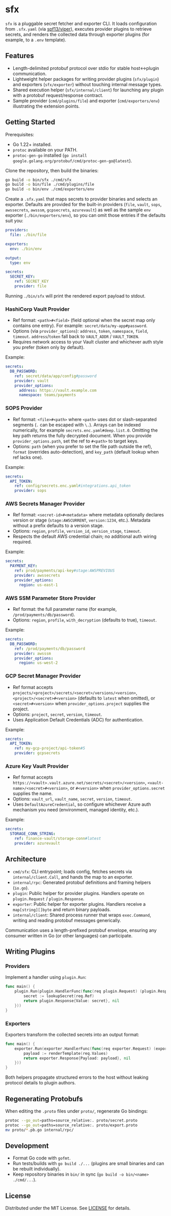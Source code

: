 # sfx

`sfx` is a pluggable secret fetcher and exporter CLI. It loads configuration from `.sfx.yaml` (via [spf13/viper](https://github.com/spf13/viper)), executes provider plugins to retrieve secrets, and renders the collected data through exporter plugins (for example, to a `.env` template).

## Features
- Length-delimited protobuf protocol over stdio for stable host↔plugin communication.
- Lightweight helper packages for writing provider plugins (`sfx/plugin`) and exporters (`sfx/exporter`) without touching internal message types.
- Shared execution helper (`sfx/internal/client`) for launching any plugin with a protobuf request/response contract.
- Sample provider (`cmd/plugins/file`) and exporter (`cmd/exporters/env`) illustrating the extension points.

## Getting Started
Prerequisites:
- Go 1.22+ installed.
- `protoc` available on your PATH.
- `protoc-gen-go` installed (`go install google.golang.org/protobuf/cmd/protoc-gen-go@latest`).

Clone the repository, then build the binaries:

```bash
go build -o bin/sfx ./cmd/sfx
go build -o bin/file ./cmd/plugins/file
go build -o bin/env ./cmd/exporters/env
```

Create a `.sfx.yaml` that maps secrets to provider binaries and selects an exporter. Defaults are provided for the built-in providers (`file`, `vault`, `sops`, `awssecrets`, `awsssm`, `gcpsecrets`, `azurevault`) as well as the sample `env` exporter (`./bin/exporters/env`), so you can omit those entries if the defaults suit you:

```yaml
providers:
  file: ./bin/file

exporters:
  env: ./bin/env

output:
  type: env

secrets:
  SECRET_KEY:
    ref: SECRET_KEY
    provider: file
```

Running `./bin/sfx` will print the rendered export payload to stdout.

### HashiCorp Vault Provider
- Ref format: `<path>#<field>` (field optional when the secret map only contains one entry). For example: `secret/data/my-app#password`.
- Options (via `provider_options`): `address`, `token`, `namespace`, `field`, `timeout`. `address`/`token` fall back to `VAULT_ADDR` / `VAULT_TOKEN`.
- Requires network access to your Vault cluster and whichever auth style you prefer (token only by default).

Example:

```yaml
secrets:
  DB_PASSWORD:
    ref: secret/data/app/config#password
    provider: vault
    provider_options:
      address: https://vault.example.com
      namespace: teams/payments
```

### SOPS Provider
- Ref format: `<file>#<path>` where `<path>` uses dot or slash-separated segments (`.` can be escaped with `\.`). Arrays can be indexed numerically, for example `secrets.enc.yaml#deep.list.0`. Omitting the key path returns the fully decrypted document. When you provide `provider_options.path`, set the ref to `#<path>` to target keys.
- Options: `path` (when you prefer to set the file path outside the ref), `format` (overrides auto-detection), and `key_path` (default lookup when ref lacks one).

Example:

```yaml
secrets:
  API_TOKEN:
    ref: config/secrets.enc.yaml#integrations.api_token
    provider: sops
```

### AWS Secrets Manager Provider
- Ref format: `<secret-id>#<metadata>` where metadata optionally declares version or stage (`stage:AWSCURRENT`, `version:1234`, etc.). Metadata without a prefix defaults to a version stage.
- Options: `region`, `profile`, `version_id`, `version_stage`, `timeout`.
- Respects the default AWS credential chain; no additional auth wiring required.

Example:

```yaml
secrets:
  PAYMENT_KEY:
    ref: prod/payments/api-key#stage:AWSPREVIOUS
    provider: awssecrets
    provider_options:
      region: us-east-1
```

### AWS SSM Parameter Store Provider
- Ref format: the full parameter name (for example, `/prod/payments/db/password`).
- Options: `region`, `profile`, `with_decryption` (defaults to true), `timeout`.

Example:

```yaml
secrets:
  DB_PASSWORD:
    ref: /prod/payments/db/password
    provider: awsssm
    provider_options:
      region: us-west-2
```

### GCP Secret Manager Provider
- Ref format accepts `projects/<project>/secrets/<secret>/versions/<version>`, `<project>/<secret>#<version>` (defaults to `latest` when omitted), or `<secret>#<version>` when `provider_options.project` supplies the project.
- Options: `project`, `secret`, `version`, `timeout`.
- Uses Application Default Credentials (ADC) for authentication.

Example:

```yaml
secrets:
  API_TOKEN:
    ref: my-gcp-project/api-token#5
    provider: gcpsecrets
```

### Azure Key Vault Provider
- Ref format accepts `https://<vault>.vault.azure.net/secrets/<secret>/<version>`, `<vault-name>/<secret>#<version>`, or `#<version>` when `provider_options.secret` supplies the name.
- Options: `vault_url`, `vault_name`, `secret`, `version`, `timeout`.
- Uses `DefaultAzureCredential`, so configure whichever Azure auth mechanism you need (environment, managed identity, etc.).

Example:

```yaml
secrets:
  STORAGE_CONN_STRING:
    ref: finance-vault/storage-conn#latest
    provider: azurevault
```

## Architecture
- `cmd/sfx`: CLI entrypoint; loads config, fetches secrets via `internal/client.Call`, and hands the map to an exporter.
- `internal/rpc`: Generated protobuf definitions and framing helpers (`io.go`).
- `plugin`: Public helper for provider plugins. Handlers operate on `plugin.Request` / `plugin.Response`.
- `exporter`: Public helper for exporter plugins. Handlers receive a `map[string][]byte` and return binary payloads.
- `internal/client`: Shared process runner that wraps `exec.Command`, writing and reading protobuf messages generically.

Communication uses a length-prefixed protobuf envelope, ensuring any consumer written in Go (or other languages) can participate.

## Writing Plugins
### Providers
Implement a handler using `plugin.Run`:

```go
func main() {
	plugin.Run(plugin.HandlerFunc(func(req plugin.Request) (plugin.Response, error) {
		secret := lookupSecret(req.Ref)
		return plugin.Response{Value: secret}, nil
	}))
}
```

### Exporters
Exporters transform the collected secrets into an output format:

```go
func main() {
	exporter.Run(exporter.HandlerFunc(func(req exporter.Request) (exporter.Response, error) {
		payload := renderTemplate(req.Values)
		return exporter.Response{Payload: payload}, nil
	}))
}
```

Both helpers propagate structured errors to the host without leaking protocol details to plugin authors.

## Regenerating Protobufs
When editing the `.proto` files under `proto/`, regenerate Go bindings:

```bash
protoc --go_out=paths=source_relative:. proto/secret.proto
protoc --go_out=paths=source_relative:. proto/export.proto
mv proto/*.pb.go internal/rpc/
```

## Development
- Format Go code with `gofmt`.
- Run tests/builds with `go build ./...` (plugins are small binaries and can be rebuilt individually).
- Keep repository binaries in `bin/` in sync (`go build -o bin/<name> ./cmd/...`).

## License
Distributed under the MIT License. See [LICENSE](LICENSE) for details.
